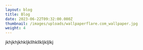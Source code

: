 ```yaml
---
layout: blog
title: Blog
date: 2023-06-22T09:32:00.000Z
thumbnail: /images/uploads/wallpaperflare.com_wallpaper.jpg
weight: 4
---
```

jkhjkhjkhkljkllhkllkljkljlkj
